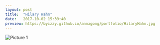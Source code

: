 ```yaml
---
layout: post
title:  "Hilary Hahn"
date:   2017-10-02 15:39:40
preview: https://byizzy.github.io/annagong/portfolio/HilaryHahn.jpg
---
```


![Picture 1](https://byizzy.github.io/annagong/portfolio/HilaryHahn.jpg)
